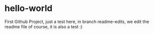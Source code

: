 # hello-world
First Github Project, just a test
here, in branch readme-edits, we edit the readme file
of course, it is also a test :)
